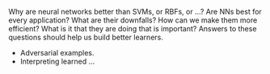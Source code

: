 Why are neural networks better than SVMs, or RBFs, or ...? Are NNs best for every application?
What are their downfalls? How can we make them more efficient? What is it that they are doing that is important? Answers to these questions should help us build better learners.

- Adversarial examples.
- Interpreting learned ...
